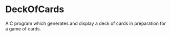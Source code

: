 # DeckOfCards
A C program which generates and display a deck of cards in preparation for a game of cards.

